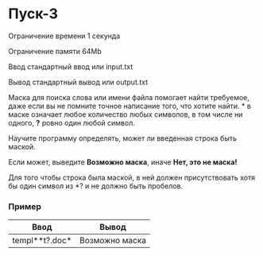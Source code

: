 # Пуск-3

Ограничение времени	1 секунда

Ограничение памяти	64Mb

Ввод	стандартный ввод или input.txt

Вывод	стандартный вывод или output.txt

Маска для поиска слова или имени файла помогает найти требуемое, 
даже если вы не помните точное написание того, что хотите найти. * в маске означает 
любое количество любых символов, в том числе ни одного, **?** ровно один любой символ.

Научите программу определять, может ли введенная строка быть маской.

Если может, выведите **Возможно маска**, иначе **Нет, это не маска!**

Для того чтобы строка была маской, в ней должен присутствовать хотя бы один символ 
из *? и не должно быть пробелов.

### Пример

| Ввод           | Вывод          |
|----------------|----------------|
| templ**t?.doc* | Возможно маска |